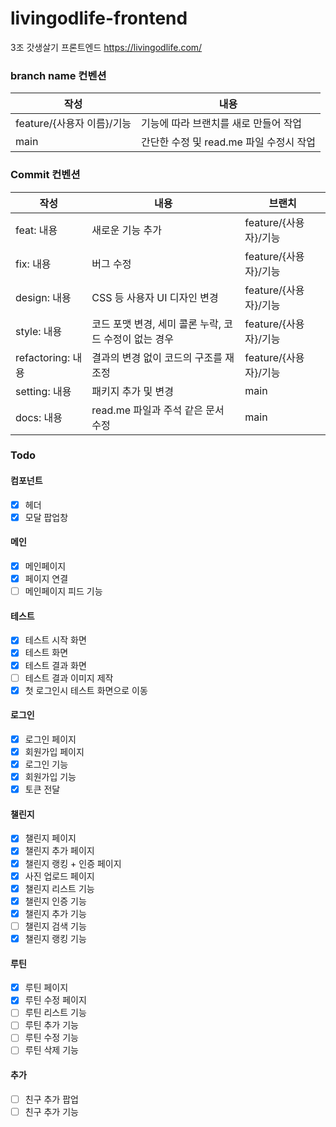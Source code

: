# livingodlife-frontend
3조 갓생살기 프론트엔드
https://livingodlife.com/

### branch name 컨벤션
|작성|내용|
|---|---|
|feature/{사용자 이름}/기능|기능에 따라 브랜치를 새로 만들어 작업|
|main|간단한 수정 및 read.me 파일 수정시 작업|

### Commit 컨벤션
|작성|내용|브랜치|
|---|---|---|
|feat: 내용|새로운 기능 추가|feature/{사용자}/기능|
|fix: 내용 |버그 수정 |feature/{사용자}/기능|
|design: 내용|CSS 등 사용자 UI 디자인 변경|feature/{사용자}/기능|
|style: 내용|코드 포맷 변경, 세미 콜론 누락, 코드 수정이 없는 경우|feature/{사용자}/기능|
|refactoring: 내용|결과의 변경 없이 코드의 구조를 재조정|feature/{사용자}/기능|
|setting: 내용|패키지 추가 및 변경|main|
|docs: 내용|read.me 파일과 주석 같은 문서 수정|main|

### Todo

#### 컴포넌트
- [X] 헤더
- [X] 모달 팝업창

#### 메인
- [X] 메인페이지
- [X] 페이지 연결
- [ ] 메인페이지 피드 기능

#### 테스트
- [X] 테스트 시작 화면
- [X] 테스트 화면
- [X] 테스트 결과 화면
- [ ] 테스트 결과 이미지 제작
- [X] 첫 로그인시 테스트 화면으로 이동

#### 로그인
- [X] 로그인 페이지
- [X] 회원가입 페이지
- [X] 로그인 기능
- [X] 회원가입 기능
- [X] 토큰 전달

#### 챌린지
- [X] 챌린지 페이지
- [X] 챌린지 추가 페이지
- [X] 챌린지 랭킹 + 인증 페이지
- [X] 사진 업로드 페이지
- [X] 챌린지 리스트 기능
- [X] 챌린지 인증 기능
- [X] 챌린지 추가 기능
- [ ] 챌린지 검색 기능
- [X] 챌린지 랭킹 기능

#### 루틴
- [X] 루틴 페이지
- [X] 루틴 수정 페이지
- [ ] 루틴 리스트 기능
- [ ] 루틴 추가 기능
- [ ] 루틴 수정 기능
- [ ] 루틴 삭제 기능

#### 추가
- [ ] 친구 추가 팝업
- [ ] 친구 추가 기능
